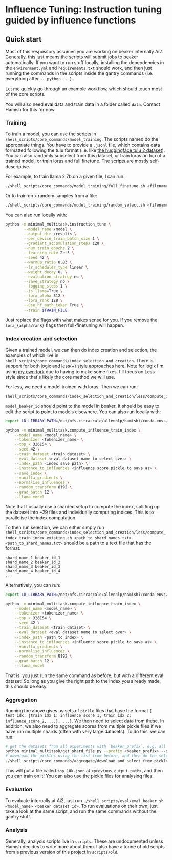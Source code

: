 # Influence Tuning: Instruction tuning guided by influence functions

## Quick start

Most of this respository assumes you are working on beaker internally Ai2. Generally, this just means the scripts will submit jobs to beaker automatically. If you want to run stuff locally, installing the dependencies in the `environment.yml` and `requirements.txt` should work, and then just running the commands in the scripts inside the gantry commands (i.e. everything after `-- python ...`).

Let me quickly go through an example workflow, which should touch most of the core scripts.

You will also need eval data and train data in a folder called `data`. Contact Hamish for this for now.

### Training

To train a model, you can use the scripts in `shell_scripts/core_commands/model_training`. The scripts named do the appropriate things. You have to provide a `.jsonl` file, which contains data formatted following the tulu format (i.e. like [the huggingface tulu 2 dataset](https://huggingface.co/datasets/allenai/tulu-v2-sft-mixture)). You can also randomly subselect from this dataset, or train loras on top of a trained model, or train loras and full finetune. The scripts are mostly self-descriptive.

For example, to train llama 2 7b on a given file, I can run:
```bash
./shell_scripts/core_commands/model_training/full_finetune.sh <filename> <run name>
```
Or to train on x random samples from a file:
```bash
./shell_scripts/core_commands/model_training/random_select.sh <filename> <run name> <x>
```

You can also run locally with:
```bash
python -m minimal_multitask.instruction_tune \
        --model_name /model \
        --output_dir /results \
        --per_device_train_batch_size 1 \
        --gradient_accumulation_steps 128 \
        --num_train_epochs 2 \
        --learning_rate 2e-5 \
        --seed 42 \
        --warmup_ratio 0.03 \
        --lr_scheduler_type linear \
        --weight_decay 0. \
        --evaluation_strategy no \
        --save_strategy no \
        --logging_steps 1 \
        --is_llama=True \
        --lora_alpha 512 \
        --lora_rank 128 \
        --use_hf_auth_token True \
        --train $TRAIN_FILE
```

Just replace the flags with what makes sense for you. If you remove the `lora_{alpha/rank}` flags then full-finetuning will happen.

### Index creation and selection

Given a trained model, we can then do index creation and selection, the examples of which live in `shell_scripts/core_commands/index_selection_and_creation`. There is support for both logix and less(+) style approaches here. Note for logix I'm using [my own fork](https://github.com/hamishivi/logix) due to having to make some fixes. I'll focus on Less-style since that's likely the core method we will use.

For less, we need a model trained with loras. Then we can run:
```bash
shell_scripts/core_commands/index_selection_and_creation/less/compute_index_train_index.sh <model_beaker_id>
```

`model_beaker_id` should point to the model in beaker. It should be easy to edit the script to point to models elsewhere. You can also run locally with:
```bash
export LD_LIBRARY_PATH=/net/nfs.cirrascale/allennlp/hamishi/conda-envs/mmft/lib:$LD_LIBRARY_PATH

python -m minimal_multitask.compute_influence_train_index \
    --model_name <model_name> \
    --tokenizer <tokenizer_name> \
    --top_k 326154 \
    --seed 42 \
    --train_dataset <train dataset> \
    --eval_dataset <eval dataset name to select over> \
    --index_path <index save path> \
    --instance_to_influences <influence score pickle to save as> \
    --save_index \
    --vanilla_gradients \
    --normalise_influences \
    --random_transform 8192 \
    --grad_batch 12 \
    --llama_model
```

Note that I usually use a sharded setup to compute the index, splitting up the dataset into ~29 files and individually computing indices. This is to parallelise the index computation.

To then run selection, we can either simply run `shell_scripts/core_commands/index_selection_and_creation/less/compute_index_train_index_existing.sh <path_to_shard_names.txt>`. `<path_to_shard_names.txt>` should be a path to a text file that has the format:
```
shard_name_1 beaker_id_1
shard_name_2 beaker_id_2
shard_name_3 beaker_id_3
shard_name_4 beaker_id_4
...
```

Alternatively, you can run:
```bash
export LD_LIBRARY_PATH=/net/nfs.cirrascale/allennlp/hamishi/conda-envs/mmft/lib:$LD_LIBRARY_PATH

python -m minimal_multitask.compute_influence_train_index \
    --model_name <model_name> \
    --tokenizer <tokenizer_name> \
    --top_k 326154 \
    --seed 42 \
    --train_dataset <train dataset> \
    --eval_dataset <eval dataset name to select over> \
    --index_path <path to index> \
    --instance_to_influences <influence score pickle to save as> \
    --vanilla_gradients \
    --normalise_influences \
    --random_transform 8192 \
    --grad_batch 12 \
    --llama_model
```

That is, you just run the same command as before, but with a different eval dataset! So long as you give the right path to the index you already made, this should be easy.

### Aggregation

Running the above gives us sets of `pickle` files that have the format `{ test_idx: {train_idx_1: influence_score_1, train_idx_2: influence_score_2, ...}, ...}`. We then need to select data from these. In addition, we also need to aggregate scores from multiple pickle files if we have run multiple shards (often with very large datasets). To do this, we can run:

```bash
# get the datasets from all experiments with `beaker_prefix`, e.g. all jobs outputting the given sharded pickle
python minimal_multitask/get_shard_file.py --prefix <beaker_prefix> --outfile <output_path>
# download the pickles using the list from before, and then do the selection
./shell_scripts/core_commands/aggregate/download_and_select_from_pickles.sh <pickle_save_location> <previous_output_path>
```

This will put a file called `top_10k.json` at `<previous_output_path>`, and then you can train on it! You can also use the pickle files for analysing files.

### Evaluation

To evaluate internally at Ai2, just run `./shell_scripts/eval/eval_beaker.sh <model_name> <beaker dataset id>`. To run evaluations on their own, just take a look at the same script, and run the same commands without the gantry stuff.

### Analysis

Generally, analysis scripts live in `scripts`. These are undocumented unless Hamish decides to write more about them. I also have a tonne of old scripts from a previous version of this project in `scripts/old`.
